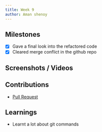 ```yaml
---
title: Week 9
author: Aman shenoy
---
```


## Milestones
- [x] Gave a final look into the refactored code
- [x] Cleared merge conflict in the github repo

## Screenshots / Videos 

## Contributions
- [Pull Request](https://github.com/coronasafe/teleicu_middleware/pull/74)

## Learnings
- Learnt a lot about git commands
